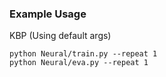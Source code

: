 ### Example Usage

KBP (Using default args)
```
python Neural/train.py --repeat 1
python Neural/eva.py --repeat 1
```